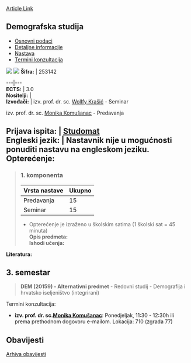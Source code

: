[Article Link](https://www.fhs.hr/predmet/demstu)

## Demografska studija
  * [Osnovni podaci](https://www.fhs.hr/predmet/demstu#v1id-904793_581151_1_0 "Osnovni podaci")
  * [Detaljne informacije](https://www.fhs.hr/predmet/demstu#v1id-904793_581151_1_1 "Detaljne informacije")
  * [Nastava](https://www.fhs.hr/predmet/demstu#v1id-904793_581151_1_2 "Nastava")
  * [Termini konzultacija](https://www.fhs.hr/predmet/demstu#v1id-904793_581151_1_3 "Termini konzultacija")


[![](https://www.fhs.hr/img/flags/gif/hr.gif)](https://www.fhs.hr/predmet/demstu) [![](https://www.fhs.hr/img/flags/gif/gb.gif)](https://www.fhs.hr/en/course/demstu)
**Šifra:** |  253142  
  
---|---  
**ECTS:** |  3.0   
**Nositelji:** |   
**Izvođači:** |  izv. prof. dr. sc. [Wollfy Krašić](https://www.fhs.hr/djelatnik/wollfy.krasic) - Seminar  
  
izv. prof. dr. sc. [Monika Komušanac](https://www.fhs.hr/djelatnik/monika.komusanac) - Predavanja  
  
**Prijava ispita:** |  [Studomat](http://www.isvu.hr/studomat)  
**Engleski jezik:** |  Nastavnik nije u mogućnosti ponuditi nastavu na engleskom jeziku.   
**Opterećenje:**  
---  
> ### 1. komponenta
> | Vrsta nastave | Ukupno  
> ---|---  
> Predavanja | 15  
> Seminar | 15  
> * Opterećenje je izraženo u školskim satima (1 školski sat = 45 minuta)   
**Opis predmeta:**  
> **Ishodi učenja:**  

  
**Literatura:**  

  
**3. semestar**  
---  
> **DEM (20159) - Alternativni predmet** - Redovni studij - Demografija i hrvatsko iseljeništvo (integrirani)  
>   
Termini konzultacija: 
  * **izv. prof. dr. sc.[Monika Komušanac](https://www.fhs.hr/djelatnik/monika.komusanac)**: 
Ponedjeljak, 11:30 - 12:30h ili prema prethodnom dogovoru e-mailom.
Lokacija: 710 (zgrada 77) 


## Obavijesti
[Arhiva obavijesti](https://www.fhs.hr/predmet/demstu?@=21kyz#news_122733 "Arhiva obavijesti")
